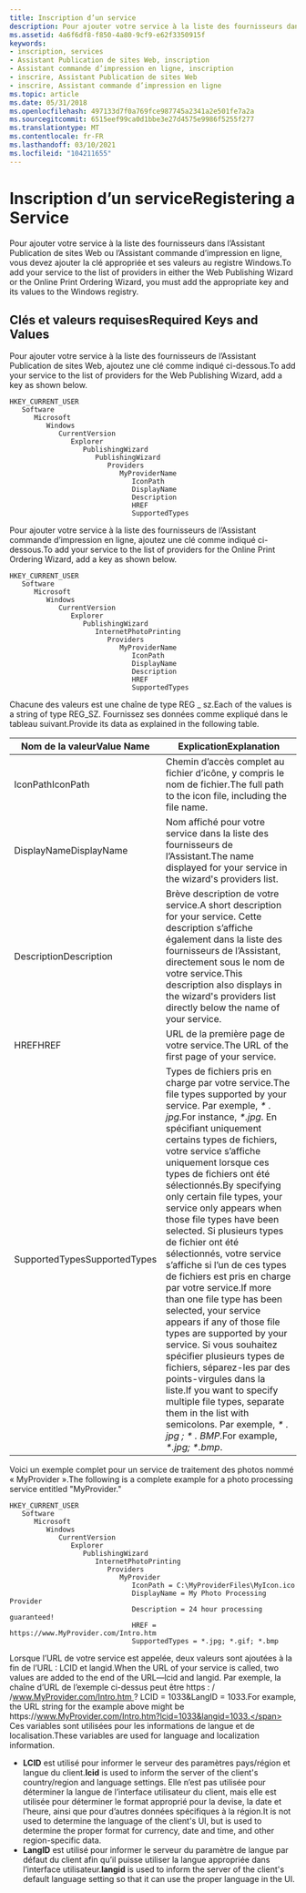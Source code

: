```yaml
---
title: Inscription d’un service
description: Pour ajouter votre service à la liste des fournisseurs dans l’Assistant Publication de sites Web ou l’Assistant commande d’impression en ligne, vous devez ajouter la clé appropriée et ses valeurs au registre Windows.
ms.assetid: 4a6f6df8-f850-4a80-9cf9-e62f3350915f
keywords:
- inscription, services
- Assistant Publication de sites Web, inscription
- Assistant commande d’impression en ligne, inscription
- inscrire, Assistant Publication de sites Web
- inscrire, Assistant commande d’impression en ligne
ms.topic: article
ms.date: 05/31/2018
ms.openlocfilehash: 497133d7f0a769fce987745a2341a2e501fe7a2a
ms.sourcegitcommit: 6515eef99ca0d1bbe3e27d4575e9986f5255f277
ms.translationtype: MT
ms.contentlocale: fr-FR
ms.lasthandoff: 03/10/2021
ms.locfileid: "104211655"
---
```

# <a name="registering-a-service"></a><span data-ttu-id="7bc3f-108">Inscription d’un service</span><span class="sxs-lookup"><span data-stu-id="7bc3f-108">Registering a Service</span></span>

<span data-ttu-id="7bc3f-109">Pour ajouter votre service à la liste des fournisseurs dans l’Assistant Publication de sites Web ou l’Assistant commande d’impression en ligne, vous devez ajouter la clé appropriée et ses valeurs au registre Windows.</span><span class="sxs-lookup"><span data-stu-id="7bc3f-109">To add your service to the list of providers in either the Web Publishing Wizard or the Online Print Ordering Wizard, you must add the appropriate key and its values to the Windows registry.</span></span>

## <a name="required-keys-and-values"></a><span data-ttu-id="7bc3f-110">Clés et valeurs requises</span><span class="sxs-lookup"><span data-stu-id="7bc3f-110">Required Keys and Values</span></span>

<span data-ttu-id="7bc3f-111">Pour ajouter votre service à la liste des fournisseurs de l’Assistant Publication de sites Web, ajoutez une clé comme indiqué ci-dessous.</span><span class="sxs-lookup"><span data-stu-id="7bc3f-111">To add your service to the list of providers for the Web Publishing Wizard, add a key as shown below.</span></span>

```
HKEY_CURRENT_USER
   Software
      Microsoft
         Windows
            CurrentVersion
               Explorer
                  PublishingWizard
                     PublishingWizard
                        Providers
                           MyProviderName
                              IconPath
                              DisplayName
                              Description
                              HREF
                              SupportedTypes
```

<span data-ttu-id="7bc3f-112">Pour ajouter votre service à la liste des fournisseurs de l’Assistant commande d’impression en ligne, ajoutez une clé comme indiqué ci-dessous.</span><span class="sxs-lookup"><span data-stu-id="7bc3f-112">To add your service to the list of providers for the Online Print Ordering Wizard, add a key as shown below.</span></span>

```
HKEY_CURRENT_USER
   Software
      Microsoft
         Windows
            CurrentVersion
               Explorer
                  PublishingWizard
                     InternetPhotoPrinting
                        Providers
                           MyProviderName
                              IconPath
                              DisplayName
                              Description
                              HREF
                              SupportedTypes
```

<span data-ttu-id="7bc3f-113">Chacune des valeurs est une chaîne de type REG \_ sz.</span><span class="sxs-lookup"><span data-stu-id="7bc3f-113">Each of the values is a string of type REG\_SZ.</span></span> <span data-ttu-id="7bc3f-114">Fournissez ses données comme expliqué dans le tableau suivant.</span><span class="sxs-lookup"><span data-stu-id="7bc3f-114">Provide its data as explained in the following table.</span></span> 

| <span data-ttu-id="7bc3f-115">Nom de la valeur</span><span class="sxs-lookup"><span data-stu-id="7bc3f-115">Value Name</span></span>     | <span data-ttu-id="7bc3f-116">Explication</span><span class="sxs-lookup"><span data-stu-id="7bc3f-116">Explanation</span></span>                                                                                                                                                                                                                                                                                                                                                                                                                     |
|----------------|---------------------------------------------------------------------------------------------------------------------------------------------------------------------------------------------------------------------------------------------------------------------------------------------------------------------------------------------------------------------------------------------------------------------------------|
| <span data-ttu-id="7bc3f-117">IconPath</span><span class="sxs-lookup"><span data-stu-id="7bc3f-117">IconPath</span></span>       | <span data-ttu-id="7bc3f-118">Chemin d’accès complet au fichier d’icône, y compris le nom de fichier.</span><span class="sxs-lookup"><span data-stu-id="7bc3f-118">The full path to the icon file, including the file name.</span></span>                                                                                                                                                                                                                                                                                                                                                                        |
| <span data-ttu-id="7bc3f-119">DisplayName</span><span class="sxs-lookup"><span data-stu-id="7bc3f-119">DisplayName</span></span>    | <span data-ttu-id="7bc3f-120">Nom affiché pour votre service dans la liste des fournisseurs de l’Assistant.</span><span class="sxs-lookup"><span data-stu-id="7bc3f-120">The name displayed for your service in the wizard's providers list.</span></span>                                                                                                                                                                                                                                                                                                                                                             |
| <span data-ttu-id="7bc3f-121">Description</span><span class="sxs-lookup"><span data-stu-id="7bc3f-121">Description</span></span>    | <span data-ttu-id="7bc3f-122">Brève description de votre service.</span><span class="sxs-lookup"><span data-stu-id="7bc3f-122">A short description for your service.</span></span> <span data-ttu-id="7bc3f-123">Cette description s’affiche également dans la liste des fournisseurs de l’Assistant, directement sous le nom de votre service.</span><span class="sxs-lookup"><span data-stu-id="7bc3f-123">This description also displays in the wizard's providers list directly below the name of your service.</span></span>                                                                                                                                                                                                                                                                                    |
| <span data-ttu-id="7bc3f-124">HREF</span><span class="sxs-lookup"><span data-stu-id="7bc3f-124">HREF</span></span>           | <span data-ttu-id="7bc3f-125">URL de la première page de votre service.</span><span class="sxs-lookup"><span data-stu-id="7bc3f-125">The URL of the first page of your service.</span></span>                                                                                                                                                                                                                                                                                                                                                                                      |
| <span data-ttu-id="7bc3f-126">SupportedTypes</span><span class="sxs-lookup"><span data-stu-id="7bc3f-126">SupportedTypes</span></span> | <span data-ttu-id="7bc3f-127">Types de fichiers pris en charge par votre service.</span><span class="sxs-lookup"><span data-stu-id="7bc3f-127">The file types supported by your service.</span></span> <span data-ttu-id="7bc3f-128">Par exemple, *\* . jpg*.</span><span class="sxs-lookup"><span data-stu-id="7bc3f-128">For instance, *\*.jpg*.</span></span> <span data-ttu-id="7bc3f-129">En spécifiant uniquement certains types de fichiers, votre service s’affiche uniquement lorsque ces types de fichiers ont été sélectionnés.</span><span class="sxs-lookup"><span data-stu-id="7bc3f-129">By specifying only certain file types, your service only appears when those file types have been selected.</span></span> <span data-ttu-id="7bc3f-130">Si plusieurs types de fichier ont été sélectionnés, votre service s’affiche si l’un de ces types de fichiers est pris en charge par votre service.</span><span class="sxs-lookup"><span data-stu-id="7bc3f-130">If more than one file type has been selected, your service appears if any of those file types are supported by your service.</span></span> <span data-ttu-id="7bc3f-131">Si vous souhaitez spécifier plusieurs types de fichiers, séparez-les par des points-virgules dans la liste.</span><span class="sxs-lookup"><span data-stu-id="7bc3f-131">If you want to specify multiple file types, separate them in the list with semicolons.</span></span> <span data-ttu-id="7bc3f-132">Par exemple, *\* . jpg ; \* . BMP*.</span><span class="sxs-lookup"><span data-stu-id="7bc3f-132">For example, *\*.jpg; \*.bmp*.</span></span> |



 

<span data-ttu-id="7bc3f-133">Voici un exemple complet pour un service de traitement des photos nommé « MyProvider ».</span><span class="sxs-lookup"><span data-stu-id="7bc3f-133">The following is a complete example for a photo processing service entitled "MyProvider."</span></span>

```
HKEY_CURRENT_USER
   Software
      Microsoft
         Windows
            CurrentVersion
               Explorer
                  PublishingWizard
                     InternetPhotoPrinting
                        Providers
                           MyProvider
                              IconPath = C:\MyProviderFiles\MyIcon.ico
                              DisplayName = My Photo Processing Provider
                              Description = 24 hour processing guaranteed!
                              HREF = https://www.MyProvider.com/Intro.htm
                              SupportedTypes = *.jpg; *.gif; *.bmp
```

<span data-ttu-id="7bc3f-134">Lorsque l’URL de votre service est appelée, deux valeurs sont ajoutées à la fin de l’URL : LCID et langid.</span><span class="sxs-lookup"><span data-stu-id="7bc3f-134">When the URL of your service is called, two values are added to the end of the URL—lcid and langid.</span></span> <span data-ttu-id="7bc3f-135">Par exemple, la chaîne d’URL de l’exemple ci-dessus peut être https : \/ /www.MyProvider.com/Intro.htm ? LCID = 1033&LangID = 1033.</span><span class="sxs-lookup"><span data-stu-id="7bc3f-135">For example, the URL string for the example above might be https:\//www.MyProvider.com/Intro.htm?lcid=1033&langid=1033.</span></span> <span data-ttu-id="7bc3f-136">Ces variables sont utilisées pour les informations de langue et de localisation.</span><span class="sxs-lookup"><span data-stu-id="7bc3f-136">These variables are used for language and localization information.</span></span>

-   <span data-ttu-id="7bc3f-137">**LCID** est utilisé pour informer le serveur des paramètres pays/région et langue du client.</span><span class="sxs-lookup"><span data-stu-id="7bc3f-137">**lcid** is used to inform the server of the client's country/region and language settings.</span></span> <span data-ttu-id="7bc3f-138">Elle n’est pas utilisée pour déterminer la langue de l’interface utilisateur du client, mais elle est utilisée pour déterminer le format approprié pour la devise, la date et l’heure, ainsi que pour d’autres données spécifiques à la région.</span><span class="sxs-lookup"><span data-stu-id="7bc3f-138">It is not used to determine the language of the client's UI, but is used to determine the proper format for currency, date and time, and other region-specific data.</span></span>
-   <span data-ttu-id="7bc3f-139">**LangID** est utilisé pour informer le serveur du paramètre de langue par défaut du client afin qu’il puisse utiliser la langue appropriée dans l’interface utilisateur.</span><span class="sxs-lookup"><span data-stu-id="7bc3f-139">**langid** is used to inform the server of the client's default language setting so that it can use the proper language in the UI.</span></span>

 

 




